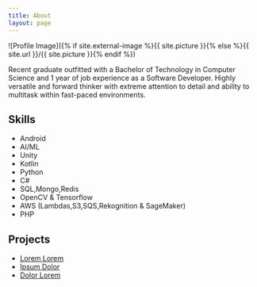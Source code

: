 ```yaml
---
title: About
layout: page
---
```

![Profile Image]({% if site.external-image %}{{ site.picture }}{% else %}{{ site.url }}/{{ site.picture }}{% endif %})

<p>Recent graduate outfitted with a Bachelor of Technology in Computer Science and 1 year of job experience as a Software Developer. Highly versatile and forward thinker with extreme attention to detail and ability to multitask within fast-paced environments.</p>

<h2>Skills</h2>

<ul class="skill-list">
	<li>Android</li>
	<li>AI/ML</li>
	<li>Unity</li>
	<li>Kotlin</li>
	<li>Python</li>
	<li>C#</li>
	<li>SQL,Mongo,Redis</li>
	<li>OpenCV & Tensorflow</li>
	<li>AWS (Lambdas,S3,SQS,Rekognition & SageMaker)</li>
	<li>PHP</li>
</ul>

<h2>Projects</h2>

<ul>
	<li><a href="https://github.com/">Lorem Lorem</a></li>
	<li><a href="https://github.com/">Ipsum Dolor</a></li>
	<li><a href="https://github.com/">Dolor Lorem</a></li>
</ul>
